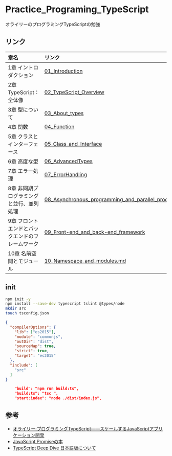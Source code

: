 # Practice_Programing_TypeScript
オライリーのプログラミングTypeScriptの勉強

## リンク

| 章名 | リンク |
| :-- | :-- |
| 1章 イントロダクション | [01_Introduction](./01_Introduction.md) |
| 2章 TypeScript：全体像 | [02_TypeScript_Overview](./02_TypeScript_Overview.md) |
| 3章 型について | [03_About_types](./03_About_types.md) |
| 4章 関数 | [04_Function](./04_Function.md) |
| 5章 クラスとインターフェース | [05_Class_and_Interface](./05_Class_and_Interface.md) |
| 6章 高度な型 | [06_AdvancedTypes](./06_AdvancedTypes.md) |
| 7章 エラー処理 | [07_ErrorHandling](./07_ErrorHandling.md) |
| 8章 非同期プログラミングと並行、並列処理 | [08_Asynchronous_programming_and_parallel_processing](./08_Asynchronous_programming_and_parallel_processing.md) |
| 9章 フロントエンドとバックエンドのフレームワーク| [09_Front-end_and_back-end_framework](./09_Front-end_and_back-end_framework.md) |
| 10章 名前空間とモジュール | [10_Namespace_and_modules.md](10_Namespace_and_modules.md) |


## init

``` sh
npm init -y
npm install --save-dev typescript tslint @types/node
mkdir src
touch tsconfig.json
```

``` json : tsconfig.json
{
  "compilerOptions": {
    "lib": ["es2015"],
    "module": "commonjs",
    "outDir": "dist",
    "sourceMap": true,
    "strict": true,
    "target": "es2015"
  },
  "include": [
    "src"
  ]
}
```

```json : package.json
    "build": "npm run build:ts",
    "build:ts": "tsc ",
    "start:index": "node ./dist/index.js",
```

## 参考

- [オライリー:プログラミングTypeScript――スケールするJavaScriptアプリケーション開発](https://www.oreilly.co.jp/books/9784873119045/)
- [JavaScript Promiseの本](https://azu.github.io/promises-book/#introduction)
- [TypeScript Deep Dive 日本語版について](https://typescript-jp.gitbook.io/deep-dive/)
